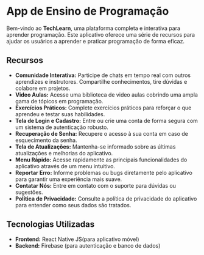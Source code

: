 # App de Ensino de Programação

Bem-vindo ao **TechLearn**, uma plataforma completa e interativa para aprender programação. Este aplicativo oferece uma série de recursos para ajudar os usuários a aprender e praticar programação de forma eficaz.

## Recursos

- **Comunidade Interativa:** Participe de chats em tempo real com outros aprendizes e instrutores. Compartilhe conhecimentos, tire dúvidas e colabore em projetos.
- **Video Aulas:** Acesse uma biblioteca de video aulas cobrindo uma ampla gama de tópicos em programação.
- **Exercícios Práticos:** Complete exercícios práticos para reforçar o que aprendeu e testar suas habilidades.
- **Tela de Login e Cadastro:** Entre ou crie uma conta de forma segura com um sistema de autenticação robusto.
- **Recuperação de Senha:** Recupere o acesso à sua conta em caso de esquecimento da senha.
- **Tela de Atualizações:** Mantenha-se informado sobre as últimas atualizações e melhorias do aplicativo.
- **Menu Rápido:** Acesse rapidamente as principais funcionalidades do aplicativo através de um menu intuitivo.
- **Reportar Erro:** Informe problemas ou bugs diretamente pelo aplicativo para garantir uma experiência mais suave.
- **Contatar Nós:** Entre em contato com o suporte para dúvidas ou sugestões.
- **Política de Privacidade:** Consulte a política de privacidade do aplicativo para entender como seus dados são tratados.

## Tecnologias Utilizadas

- **Frontend:** React Native JS(para aplicativo móvel)
- **Backend:** Firebase (para autenticação e banco de dados)



